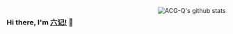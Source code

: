 <img align="right" src="https://github-readme-stats.vercel.app/api?username=ACG-Q&show_icons=true&theme=graywhite&count_private=true&locale=cn" alt="ACG-Q's github stats"  />

### Hi there, I'm [六记!](https://acg-q.github.io) 👋
